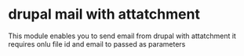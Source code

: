 # drupal mail with attatchment
This module enables you to send email from drupal with attatchment
it requires onlu file id and email to passed as parameters

